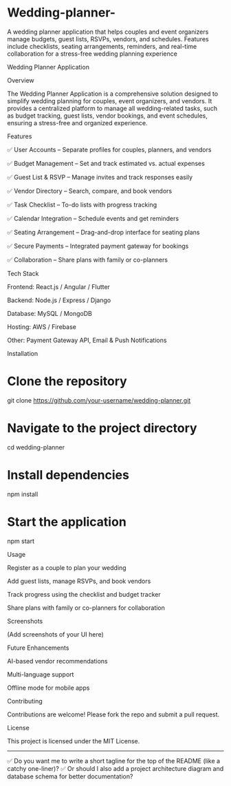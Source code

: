 # Wedding-planner-
A wedding planner application that helps couples and event organizers manage budgets, guest lists, RSVPs, vendors, and schedules. Features include checklists, seating arrangements, reminders, and real-time collaboration for a stress-free wedding planning experience

Wedding Planner Application

Overview

The Wedding Planner Application is a comprehensive solution designed to simplify wedding planning for couples, event organizers, and vendors. It provides a centralized platform to manage all wedding-related tasks, such as budget tracking, guest lists, vendor bookings, and event schedules, ensuring a stress-free and organized experience.

Features

✅ User Accounts – Separate profiles for couples, planners, and vendors

✅ Budget Management – Set and track estimated vs. actual expenses

✅ Guest List & RSVP – Manage invites and track responses easily

✅ Vendor Directory – Search, compare, and book vendors

✅ Task Checklist – To-do lists with progress tracking

✅ Calendar Integration – Schedule events and get reminders

✅ Seating Arrangement – Drag-and-drop interface for seating plans

✅ Secure Payments – Integrated payment gateway for bookings

✅ Collaboration – Share plans with family or co-planners


Tech Stack

Frontend: React.js / Angular / Flutter

Backend: Node.js / Express / Django

Database: MySQL / MongoDB

Hosting: AWS / Firebase

Other: Payment Gateway API, Email & Push Notifications


Installation

# Clone the repository
git clone https://github.com/your-username/wedding-planner.git

# Navigate to the project directory
cd wedding-planner

# Install dependencies
npm install

# Start the application
npm start

Usage

Register as a couple to plan your wedding

Add guest lists, manage RSVPs, and book vendors

Track progress using the checklist and budget tracker

Share plans with family or co-planners for collaboration


Screenshots

(Add screenshots of your UI here)

Future Enhancements

AI-based vendor recommendations

Multi-language support

Offline mode for mobile apps


Contributing

Contributions are welcome! Please fork the repo and submit a pull request.

License

This project is licensed under the MIT License.


---

✅ Do you want me to write a short tagline for the top of the README (like a catchy one-liner)?
✅ Or should I also add a project architecture diagram and database schema for better documentation?


